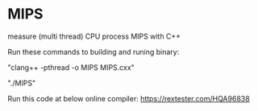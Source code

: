 # MIPS
measure (multi thread) CPU process MIPS with C++

Run these commands to building and runing binary:

"clang++ -pthread -o MIPS MIPS.cxx"

"./MIPS"

Run this code at below online compiler:
https://rextester.com/HQA96838
